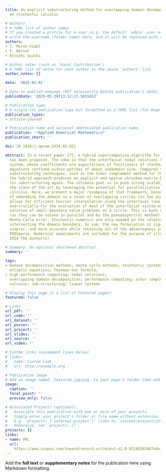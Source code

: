 ```yaml
---
title: An explicit substructuring method for overlapping domain decomposition based
  on stochastic calculus

# Authors
# A YAML list of author names
# If you created a profile for a user (e.g. the default `admin` user at `content/authors/admin/`), 
# write the username (folder name) here, and it will be replaced with their full name and linked to their profile.
authors:
- J. Morón-Vidal
- F. Bernal
- Atsushi Suzuki

# Author notes (such as 'Equal Contribution')
# A YAML list of notes for each author in the above `authors` list
author_notes: []

date: '2025-01-01'

# Date to publish webpage (NOT necessarily Bibtex publication's date).
publishDate: '2025-05-29T13:12:17.503165Z'

# Publication type.
# A single CSL publication type but formatted as a YAML list (for Hugo requirements).
publication_types:
- article-journal

# Publication name and optional abbreviated publication name.
publication: '*Applied Numerical Mathematics*'
publication_short: ''

doi: 10.1016/j.apnum.2024.02.011

abstract: In a recent paper [7], a hybrid supercomputing algorithm for elliptic equations
  has been proposed. The idea is that the interfacial nodal solutions solve a linear
  system, whose coefficients are expectations of functionals of stochastic differential
  equations confined within patches of about subdomain size. Compared to standard
  substructuring techniques, such as the Schur complement method for the skeleton,
  the hybrid approach produces an explicit and sparse shrunken matrix—hence suitable
  for substructuring again. The ultimate goal is to push strong scalability beyond
  the state of the art by leveraging the potential for parallelisation of stochastic
  calculus. Here, we present a major revamping of that framework, based on the insight
  of embedding the domain in a cover of overlapping circles (in two dimensions). This
  allows for efficient Fourier interpolation along the interfaces (now circumferences)
  and—crucially—for the evaluation of most of the interfacial system entries as the
  solution of small boundary value problems on a circle. This is both extremely efficient
  (as they can be solved in parallel and by the pseudospectral method) and free of
  Monte Carlo error. Stochastic numerics are only needed on the relatively few circles
  intersecting the domain boundary. In sum, the new formulation is significantly faster,
  simpler, and more accurate while retaining all of the advantageous properties of
  PDDSparse. Numerical experiments are included for the purpose of illustration. ©
  2024 The Author(s)

# Summary. An optional shortened abstract.
summary: ''

tags:
- Domain decomposition methods; monte carlo methods; stochastic systems; domain decompositions;
  elliptic equations; feynman-kac formula; 
- high performance computing; nodal solutions;
  overlapping domain decomposition; performance computing; schur complement; stochastic
  calculus; sub-structuring; linear systems

# Display this page in a list of Featured pages?
featured: false

# Links
url_pdf: ''
url_code: ''
url_dataset: ''
url_poster: ''
url_project: ''
url_slides: ''
url_source: ''
url_video: ''

# Custom links (uncomment lines below)
# links:
# - name: Custom Link
#   url: http://example.org

# Publication image
# Add an image named `featured.jpg/png` to your page's folder then add a caption below.
image:
  caption: ''
  focal_point: ''
  preview_only: false

# Associated Projects (optional).
#   Associate this publication with one or more of your projects.
#   Simply enter your project's folder or file name without extension.
#   E.g. `projects: ['internal-project']` links to `content/project/internal-project/index.md`.
#   Otherwise, set `projects: []`.
projects: []
links:
- name: URL
  url: 
    https://www.scopus.com/inward/record.uri?eid=2-s2.0-85188202887&doi=10.1016%2fj.apnum.2024.02.011&partnerID=40&md5=0513c52ace245613d4a4fb3dbb379bc4
---
```


Add the **full text** or **supplementary notes** for the publication here using Markdown formatting.
